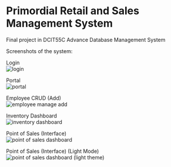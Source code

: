 # Primordial Retail and Sales Management System
Final project in DCIT55C Advance Database Management System

Screenshots of the system:

Login<br />
![login](https://user-images.githubusercontent.com/55197203/117822189-e7e42e80-b29e-11eb-878f-d43a423ea3e9.JPG)

Portal<br />
![portal](https://user-images.githubusercontent.com/55197203/117822226-f2062d00-b29e-11eb-93e9-7bedd2fe1b87.JPG)

Employee CRUD (Add)<br />
![employee manage add](https://user-images.githubusercontent.com/55197203/117822302-034f3980-b29f-11eb-9720-cb901a19315a.JPG)

Inventory Dashboard<br />
![inventory dashboard](https://user-images.githubusercontent.com/55197203/117822345-0fd39200-b29f-11eb-96fe-5107c167e5d3.JPG)

Point of Sales (Interface)<br />
![point of sales dashboard](https://user-images.githubusercontent.com/55197203/117822430-24178f00-b29f-11eb-9b6d-9b6e54388f57.JPG)

Point of Sales (Interface) (Light Mode)<br />
![point of sales dashboard (light theme)](https://user-images.githubusercontent.com/55197203/120975686-196bef00-c7a4-11eb-97b1-6bc3bb354830.JPG)
